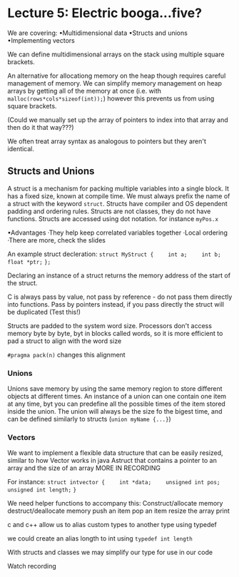 # Lecture 5: Electric  booga...five?

We are covering:
•Multidimensional data
•Structs and unions
•Implementing vectors

We can define multidimensional arrays on the stack using multiple square brackets.

An alternative for allocationg memory on the heap though requires careful management of memory.
We can simplify memory management on heap arrays by getting all of the memory at once (i.e. with `malloc(rows*cols*sizeof(int));`) however this prevents us from using square brackets.

(Could we manually set up the array of pointers to index into that array and then do it that way???)

We often treat array syntax as analogous to pointers but they aren't identical.

## Structs and Unions

A struct is a mechanism for packing multiple variables into a single block. It has a fixed size, known at compile time. We must always prefix the name of a struct with the keyword `struct`.
Structs have compiler and OS dependent padding and ordering rules.
Structs are not classes, they do not have functions.
Structs are accessed using dot notation. for instance `myPos.x`

•Advantages
·They help keep correlated variables together
·Local ordering
·There are more, check the slides

An example struct decleration:
`struct MyStruct {`
`    int a;`
`    int b;`
`    float *ptr;`
`};`

Declaring an instance of a struct returns the memory address of the start of the struct.

C is always pass by value, not pass by reference - do not pass them directly into functions. Pass by pointers instead, if you pass directly the struct will be duplicated
(Test this!)

Structs are padded to the system word size. Processors don't access memory byte by byte, byt in blocks called words, so it is more efficient to pad a struct to align with the word size

`#pragma pack(n)` changes this alignment

### Unions
Unions save memory by using the same memory region to store different objects at different times. An instance of a union can one contain one item at any time, byt you can predefine all the possible times of the item stored inside the union. The union will always be the size fo the bigest time, and can be defined similarly to structs (`union myName {...}`)

### Vectors
We want to implement a flexible data structure that can be easily resized, similar to how Vector works in java
Astruct that contains a pointer to an array and the size of an array
MORE IN RECORDING

For instance:
`struct intvector {`
`    int *data;`
`    unsigned int pos;`
`    unsigned int length;`
`}`

We need helper functions to accompany this:
Construct/allocate memory
destruct/deallocate memory
push an item
pop an item
resize the array
print


c and c++ allow us to alias custom types to another type using typedef

we could create an alias longth to int using `typedef int length`

With structs and classes we may simplify our type for use in our code

Watch recording